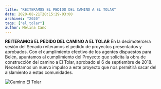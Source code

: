 ```yaml
---
title: "REITERAMOS EL PEDIDO DEL CAMINO A EL TOLAR"
date: 2020-08-21T20:15:29-03:00
archives: "2020"
tags: ["el tolar"]
author: Melina Cano
---
```

**REITERAMOS EL PEDIDO DEL CAMINO A EL TOLAR**
En la decimotercera sesión del Senado reiteramos el pedido de proyectos presentados y aprobados. 
Con el cumplimiento efectivo de los agentes dispuestos para Belén, apuntamos al cumplimiento del Proyecto que solicita la obra de construcción del camino a El Tolar, aprobado el 6 de septiembre de 2018. 
Necesitamos un nuevo impulso a este proyecto que nos permitirá sacar del aislamiento a estas comunidades.

![Camino El Tolar](/img/sesionando.jpg "Camino El Tolar")